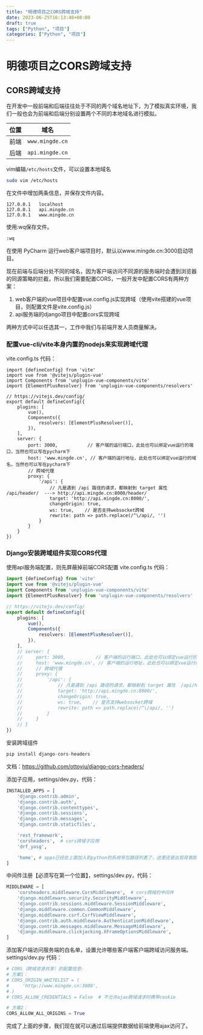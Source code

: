 ```yaml
---
title: "明德项目之CORS跨域支持"
date: 2023-06-25T16:13:48+08:00
draft: true
tags: ["Python", "项目"]
categories: ["Python", "项目"]
---
```


# 明德项目之CORS跨域支持

## CORS跨域支持

在开发中一般前端和后端往往处于不同的两个域名地址下，为了模拟真实环境，我们一般也会为前端和后端分别设置两个不同的本地域名进行模拟。

| 位置 | 域名            |
| ---- | --------------- |
| 前端 | `www.mingde.cn` |
| 后端 | `api.mingde.cn` |

vim编辑`/etc/hosts`文件，可以设置本地域名

```bash
sudo vim /etc/hosts
```

在文件中增加两条信息，并保存文件内容。

```shell
127.0.0.1   localhost
127.0.0.1   api.mingde.cn
127.0.0.1   www.mingde.cn
```

使用:wq保存文件。

```bash
:wq
```

在使用 PyCharm 运行web客户端项目时，默认以www.mingde.cn:3000启动项目。

现在前端与后端分处不同的域名，因为客户端访问不同源的服务端时会遭到浏览器的同源策略的拦截，所以我们需要配置CORS，一般开发中配置CORS有两种方案：

1.  web客户端的vue项目中配置vue.config.js实现跨域（使用vite搭建的vue项目，则配置文件是vite.config.js）
2.  api服务端的django项目中配置cors实现跨域

两种方式中可以任选其一，工作中我们与前端开发人员商量解决。

### 配置vue-cli/vite本身内置的nodejs来实现跨域代理

vite.config.ts 代码：

```tsx
import {defineConfig} from 'vite'
import vue from '@vitejs/plugin-vue'
import Components from 'unplugin-vue-components/vite'
import {ElementPlusResolver} from 'unplugin-vue-components/resolvers'

// https://vitejs.dev/config/
export default defineConfig({
    plugins: [
        vue(),
        Components({
            resolvers: [ElementPlusResolver()],
        }),
    ],
    server: {
        port: 3000,           // 客户端的运行端口，此处也可以绑定vue运行的端口，当然也可以写在pycharm下
        host: 'www.mingde.cn', // 客户端的运行地址，此处也可以绑定vue运行的域名，当然也可以写在pycharm下
        // 跨域代理
        proxy: {
            '/api': {
                // 凡是遇到 /api 路径的请求，都映射到 target 属性  /api/header/  ---> http://api.mingde.cn:8000/header/
                target: 'http://api.mingde.cn:8000/',
                changeOrigin: true,
                ws: true,    // 是否支持websocket跨域
                rewrite: path => path.replace(/^\/api/, '')
            }
        }
    }
})

```

### Django安装跨域组件实现CORS代理

使用api服务端配置，则先屏蔽掉前端CORS配置  vite.config.ts 代码：

```ts
import {defineConfig} from 'vite'
import vue from '@vitejs/plugin-vue'
import Components from 'unplugin-vue-components/vite'
import {ElementPlusResolver} from 'unplugin-vue-components/resolvers'

// https://vitejs.dev/config/
export default defineConfig({
    plugins: [
        vue(),
        Components({
            resolvers: [ElementPlusResolver()],
        }),
    ],
    // server: {
    //     port: 3000,           // 客户端的运行端口，此处也可以绑定vue运行的端口，当然也可以写在pycharm下
    //     host: 'www.mingde.cn', // 客户端的运行地址，此处也可以绑定vue运行的域名，当然也可以写在pycharm下
    //     // 跨域代理
    //     proxy: {
    //         '/api': {
    //             // 凡是遇到 /api 路径的请求，都映射到 target 属性  /api/header/  ---> http://api.mingde.cn:8000/header/
    //             target: 'http://api.mingde.cn:8000/',
    //             changeOrigin: true,
    //             ws: true,    // 是否支持websocket跨域
    //             rewrite: path => path.replace(/^\/api/, '')
    //         }
    //     }
    // }
})

```

安装跨域组件

```python
pip install django-cors-headers
```

文档：<https://github.com/ottoyiu/django-cors-headers/>

添加子应用，settings/dev.py，代码：

```python
INSTALLED_APPS = [
    'django.contrib.admin',
    'django.contrib.auth',
    'django.contrib.contenttypes',
    'django.contrib.sessions',
    'django.contrib.messages',
    'django.contrib.staticfiles',

    'rest_framework',
    'corsheaders',  # cors跨域子应用
    'drf_yasg',

    'home', # apps已经在上面加入到python的系统导包路径列表了，这里还是出现背景颜色，原因是python虽然找到home，pycharm不知道。所以可以鼠标右键，设置apps为 Mark Directory as -> Sources Root
]
```

中间件注册【必须写在第一个位置】，settings/dev.py，代码：

```python
MIDDLEWARE = [
    'corsheaders.middleware.CorsMiddleware',  # cors跨域的中间件
    'django.middleware.security.SecurityMiddleware',
    'django.contrib.sessions.middleware.SessionMiddleware',
    'django.middleware.common.CommonMiddleware',
    'django.middleware.csrf.CsrfViewMiddleware',
    'django.contrib.auth.middleware.AuthenticationMiddleware',
    'django.contrib.messages.middleware.MessageMiddleware',
    'django.middleware.clickjacking.XFrameOptionsMiddleware',
]
```

添加客户端访问服务端的白名单，设置允许哪些客户端客户端跨域访问服务端。settings/dev.py 代码：

```python
# CORS（跨域资源共享）的配置信息:
# 方案1：
# CORS_ORIGIN_WHITELIST = (
#     'http://www.mingde.cn:3000',
# )
# CORS_ALLOW_CREDENTIALS = False  # 不允许ajax跨域请求时携带cookie

# 方案2：
CORS_ALLOW_ALL_ORIGINS = True

```

完成了上面的步骤，我们现在就可以通过后端提供数据给前端使用ajax访问了。
